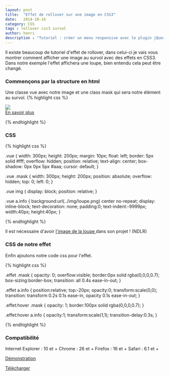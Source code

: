 ```yaml
---
layout: post
title:  "Effet de rollover sur une image en CSS3"
date:   2014-10-16
category: CSS
tags : rollover css3 survol
author: henri
description : "Tutoriel : créer un menu responsive avec le plugin jQuery PageSlide"
---
```


Il existe beaucoup de tutoriel d'effet de rollover, dans celui-ci je vais vous montrer comment afficher une image au survol avec des effets en CSS3.
Dans notre exemple l'effet affichera une loupe, bien entendu cela peut être changé.

### Commençons par la structure en html

Une classe vue avec notre image et une class mask qui sera notre élément au survol.
{% highlight css %}

<div class="vue effet">  
  <img src="image.jpg" />  
  <div class="mask">  
    <a href="#" class="info" title="En savoir plus">En savoir plus</a>  
  </div>  
</div>

{% endhighlight %}

### CSS

{% highlight css %}

.vue {
   width: 300px;
   height: 200px;
   margin: 10px;
   float: left;
   border: 5px solid #fff;
   overflow: hidden;
   position: relative;
   text-align: center;
   box-shadow: 0px 0px 5px #aaa;
   cursor: default;
}

.vue .mask {
   width: 300px;
   height: 200px;
   position: absolute;
   overflow: hidden;
   top: 0;
   left: 0;
}

.vue img {
   display: block;
   position: relative;
}

.vue a.info {
   background:url(../img/loupe.png) center no-repeat;
   display: inline-block;
   text-decoration: none;
   padding:0;
   text-indent:-9999px;
   width:40px;
   height:40px;
}

{% endhighlight %}

Il est nécessaire d'avoir <a href="http://htournoys.com/rollover/loupe.png"> l'image de la loupe </a> dans son projet ! (NDLR)

### CSS de notre effet

Enfin ajoutons notre code css pour l'effet.

{% highlight css %}

.effet .mask {
   opacity: 0;
   overflow:visible;
   border:0px solid rgba(0,0,0,0.7);
   box-sizing:border-box;
   transition: all 0.4s ease-in-out;
}

.effet a.info {
   position:relative;
   top:-20px;
   opacity:0;
   transform:scale(0,0);
   transition: transform 0.2s 0.1s ease-in, opacity 0.1s ease-in-out;
}

.effet:hover .mask {
   opacity: 1;
   border:100px solid rgba(0,0,0,0.7);
}

.effet:hover a.info {
   opacity:1;
   transform:scale(1,1);
   transition-delay:0.3s;
}

{% endhighlight %}

### Compatibilité

Internet Explorer : 10 et +
Chrome : 26 et +
Firefox : 16 et +
Safari : 6.1 et +

[Démonstration](http://htournoys.com/rollover)

[Télécharger](http://htournoys.com/rollover/rollover.zip)
